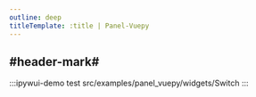 ```yaml
---
outline: deep
titleTemplate: :title | Panel-Vuepy
---
```


## #header-mark#
:::ipywui-demo test
src/examples/panel_vuepy/widgets/Switch
:::